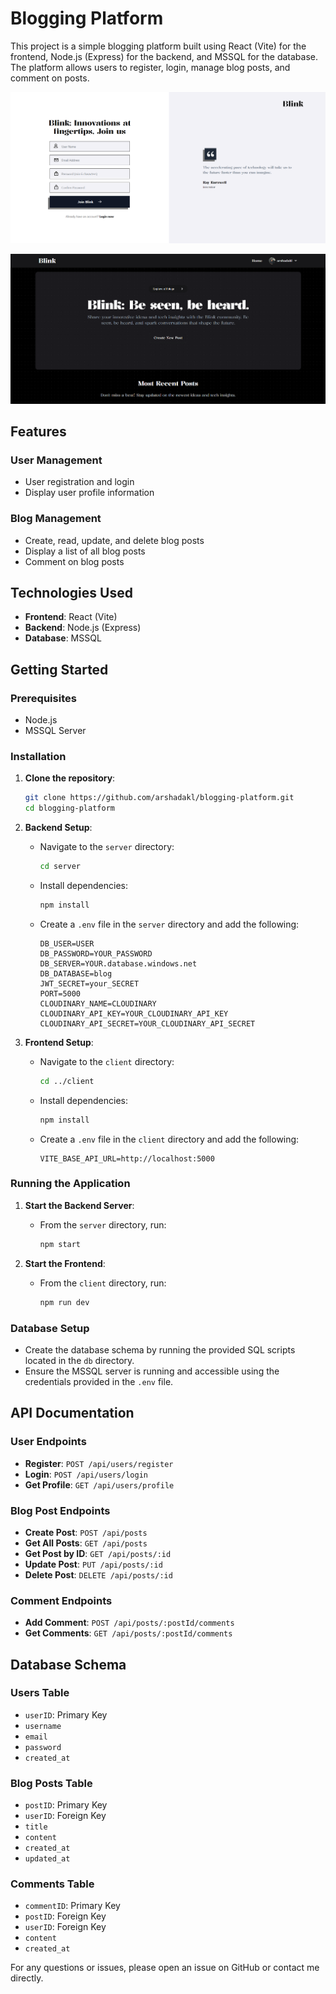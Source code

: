# Blogging Platform

This project is a simple blogging platform built using React (Vite) for the frontend, Node.js (Express) for the backend, and MSSQL for the database. The platform allows users to register, login, manage blog posts, and comment on posts.

![](https://raw.githubusercontent.com/arshadakl/assets/main/BLINK3.png?raw=true)

![](https://raw.githubusercontent.com/arshadakl/assets/main/BLINK1.png?raw=true)

## Features

### User Management
- User registration and login
- Display user profile information

### Blog Management
- Create, read, update, and delete blog posts
- Display a list of all blog posts
- Comment on blog posts

## Technologies Used

- **Frontend**: React (Vite)
- **Backend**: Node.js (Express)
- **Database**: MSSQL

## Getting Started

### Prerequisites

- Node.js
- MSSQL Server

### Installation

1. **Clone the repository**:
    ```bash
    git clone https://github.com/arshadakl/blogging-platform.git
    cd blogging-platform
    ```

2. **Backend Setup**:
    - Navigate to the `server` directory:
      ```bash
      cd server
      ```
    - Install dependencies:
      ```bash
      npm install
      ```
    - Create a `.env` file in the `server` directory and add the following:
      ```plaintext
      DB_USER=USER
      DB_PASSWORD=YOUR_PASSWORD
      DB_SERVER=YOUR.database.windows.net
      DB_DATABASE=blog
      JWT_SECRET=your_SECRET
      PORT=5000
      CLOUDINARY_NAME=CLOUDINARY
      CLOUDINARY_API_KEY=YOUR_CLOUDINARY_API_KEY
      CLOUDINARY_API_SECRET=YOUR_CLOUDINARY_API_SECRET
      ```

3. **Frontend Setup**:
    - Navigate to the `client` directory:
      ```bash
      cd ../client
      ```
    - Install dependencies:
      ```bash
      npm install
      ```
    - Create a `.env` file in the `client` directory and add the following:
      ```plaintext
      VITE_BASE_API_URL=http://localhost:5000
      ```

### Running the Application

1. **Start the Backend Server**:
    - From the `server` directory, run:
      ```bash
      npm start
      ```

2. **Start the Frontend**:
    - From the `client` directory, run:
      ```bash
      npm run dev
      ```

### Database Setup

- Create the database schema by running the provided SQL scripts located in the `db` directory.
- Ensure the MSSQL server is running and accessible using the credentials provided in the `.env` file.

## API Documentation

### User Endpoints

- **Register**: `POST /api/users/register`
- **Login**: `POST /api/users/login`
- **Get Profile**: `GET /api/users/profile`

### Blog Post Endpoints

- **Create Post**: `POST /api/posts`
- **Get All Posts**: `GET /api/posts`
- **Get Post by ID**: `GET /api/posts/:id`
- **Update Post**: `PUT /api/posts/:id`
- **Delete Post**: `DELETE /api/posts/:id`

### Comment Endpoints

- **Add Comment**: `POST /api/posts/:postId/comments`
- **Get Comments**: `GET /api/posts/:postId/comments`

## Database Schema

### Users Table
- `userID`: Primary Key
- `username`
- `email`
- `password`
- `created_at`

### Blog Posts Table
- `postID`: Primary Key
- `userID`: Foreign Key
- `title`
- `content`
- `created_at`
- `updated_at`

### Comments Table
- `commentID`: Primary Key
- `postID`: Foreign Key
- `userID`: Foreign Key
- `content`
- `created_at`


For any questions or issues, please open an issue on GitHub or contact me directly.

